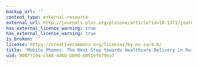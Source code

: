 ```yaml
---
backup_url: ''
content_type: external-resource
external_url: http://journals.plos.org/plosone/article?id=10.1371/journal.pone.0104895
has_external_licence_warning: true
has_external_license_warning: true
is_broken: ''
license: https://creativecommons.org/licenses/by-nc-sa/4.0/
title: 'Mobile Phones: The Next Step towards Healthcare Delivery in Rural India?'
uid: 8007710e-c548-4d6b-bb9d-6051ef879ea7
---
```

